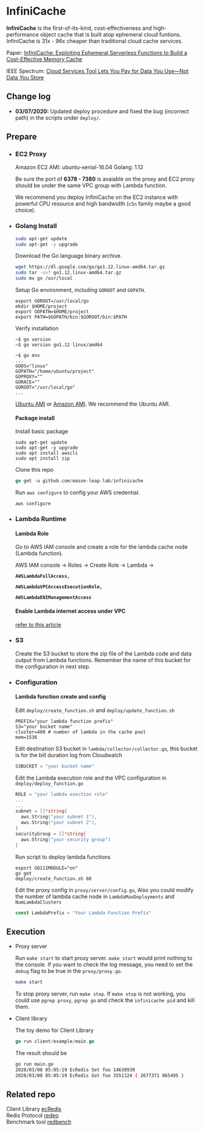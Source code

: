 # InfiniCache

**InfiniCache** is the first-of-its-kind, cost-effectiveness and high-performance object cache that is built atop ephemeral cloud funtions. InfiniCache is 31x - 96x cheaper than traditional cloud cache services.

Paper: [InfiniCache: Exploiting Ephemeral Serverless Functions to Build a Cost-Effective Memory Cache](https://www.usenix.org/conference/fast20/presentation/wang-ao)


IEEE Spectrum: [Cloud Services Tool Lets You Pay for Data You Use—Not Data You Store](https://spectrum.ieee.org/tech-talk/computing/networks/pay-cloud-services-data-tool-news)

## Change log

- **03/07/2020:** Updated deploy procedure and fixed the bug (incorrect path) in the scripts under `deploy/`.

## Prepare

- ### EC2 Proxy

  Amazon EC2 AMI: ubuntu-xenial-16.04
  Golang: 1.12

  Be sure the port of **6378 - 7380** is avaiable on the proxy and EC2 proxy should be under the same VPC group with Lambda function.

  We recommend you deploy InfiniCache on the EC2 instance with powerful CPU resource and high bandwidth (`c5n` family maybe a good choice).

- ### Golang Install

  ```bash
  sudo apt-get update
  sudo apt-get -y upgrade
  ```

  Download the Go language binary archive.

  ```bash
  wget https://dl.google.com/go/go1.12.linux-amd64.tar.gz
  sudo tar -xvf go1.12.linux-amd64.tar.gz
  sudo mv go /usr/local
  ```

  Setup Go environment, including `GOROOT` and `GOPATH`.

  ```
  export GOROOT=/usr/local/go
  mkdir $HOME/project
  export GOPATH=$HOME/project
  export PATH=$GOPATH/bin:$GOROOT/bin:$PATH
  ```

  Verify installation

  ```
  ~$ go version
  ~$ go version go1.12 linux/amd64
  
  ~$ go env
  ...
  GOOS="linux"
  GOPATH="/home/ubuntu/project"
  GOPROXY=""
  GORACE=""
  GOROOT="/usr/local/go"
  ...
  ```

  [Ubuntu AMI](https://tecadmin.net/install-go-on-ubuntu/) or [Amazon AMI](https://hackernoon.com/deploying-a-go-application-on-aws-ec2-76390c09c2c5). We recommend the Ubuntu AMI.

  #### Package install

  Install basic package
  ```shell
  sudo apt-get update
  sudo apt-get -y upgrade
  sudo apt install awscli
  sudo apt install zip
  ```

  Clone this repo
  ```go
  go get -u github.com/mason-leap-lab/infinicache
  ```

  Run `aws configure` to config your AWS credential.

  ```shell
  aws configure
  ```

- ### Lambda Runtime

  #### Lambda Role

  Go to AWS IAM console and create a role for the lambda cache node (Lambda function).

  AWS IAM console -> Roles -> Create Role -> Lambda -> 

  **`AWSLambdaFullAccess, `**

  **`AWSLambdaVPCAccessExecutionRole, `**

  **`AWSLambdaENIManagementAccess`**

  #### Enable Lambda internet access under VPC

  [refer to this article](https://aws.amazon.com/premiumsupport/knowledge-center/internet-access-lambda-function/)

- ### S3

  Create the S3 bucket to store the zip file of the Lambda code and data output from Lambda functions. Remember the name of this bucket for the configuration in next step.


- ### Configuration

  #### Lambda function create and config

  Edit `deploy/create_function.sh` and `deploy/update_function.sh`

  ```shell
  PREFIX="your lambda function prefix"
  S3="your bucket name"
  cluster=400 # number of lambda in the cache pool
  mem=1536
  ```

  Edit destination S3 bucket in `lambda/collector/collector.go`, this bucket is for the bill duration log from Cloudwatch

  ```go
  S3BUCKET = "your bucket name"
  ```

  Edit the Lambda execution role and the VPC configuration in `deploy/deploy_function.go`

  ```go
  ROLE = "your lambda exection role"
  ...
  ...
  subnet = []*string{
    aws.String("your subnet 1"),
    aws.String("your subnet 2"),
  }
  securityGroup = []*string{
    aws.String("your security group")
  }
  ```

  Run script to deploy lambda functions

  ```shell
  export GO111MODULE="on"
  go get
  deploy/create_function.sh 60
  ```
  Edit the proxy config in `proxy/server/config.go`, Also you could modify the number of lambda cache node in `LambdaMaxDeployments` and `NumLambdaClusters`
    ```go
    const LambdaPrefix = "Your Lambda Function Prefix"
    ```


## Execution

- Proxy server

  Run `make start` to start proxy server.  `make start` would print nothing to the console. If you want to check the log message, you need to set the `debug` flag to be true in the `proxy/proxy.go`.

  ```bash
  make start
  ```

  To stop proxy server, run `make stop`. If `make stop` is not working, you could use `pgrep proxy`, `pgrep go` and check the `infinicache pid` and kill them.

- Client library

  The toy demo for Client Library

  ```go
  go run client/example/main.go
  ```

  The result should be

  ```bash
  go run main.go
  2020/03/08 05:05:19 EcRedis Set foo 14630930
  2020/03/08 05:05:19 EcRedis Got foo 3551124 ( 2677371 865495 )
  ```

## Related repo

Client Library [ecRedis](https://github.com/mason-leap-lab/infinicache/tree/master/client)  
Redis Protocol [redeo](https://github.com/mason-leap-lab/redeo)  
Benchmark tool [redbench](https://github.com/wangaoone/redbench)  